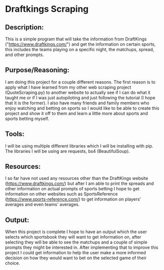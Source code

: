 # Draftkings Scraping

## Description:

This is a simple program that will take the information from DraftKings ("https://www.draftkings.com/") and get the information on certain sports, this includes the teams playing on a specific night, the matchups, spread, and other prompts. 

## Purpose/Reasoning:

I am doing this project for a couple different reasons. The first reason is to apply what I have learned from my other web scraping project (QuoteScraping.py) to another website to actually see if I can do what it taught me or if I was just autopiloting and just following the tutorial (I hope that it is the former). I also have many friends and family members who enjoy watching and betting on sports so I would like to be able to create this project and show it off to them and learn a little more about sports and sports betting myself. 

## Tools:

I will be using multiple different libraries which I will be installing with pip. The libraries I will be using are requests, bs4 (BeautifulSoup).

## Resources:

I so far have not used any resources other than the DraftKings website (https://www.draftkings.com/) but after I am able to print the spreads and other information on actual prompts of sports betting I hope to get information on other websites such as SportsReference (https://www.sports-reference.com/) to get information on players' averages and even teams' averages.

## Output:

When this project is complete I hope to have an output which the user selects which sportsbook they will want to get information on, after selecting they will be able to see the matchups and a couple of simple prompts they might be interested in. After implementing that to improve this project I could get information to help the user make a more informed decision on how they would want to bet on the selected game of their choice.